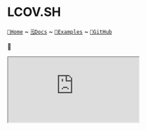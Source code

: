 # LCOV.SH

[`🔮Home`](https://lcov.sh) ~ [`🗒️Docs`](https://lcov.sh/docs) ~ [`🍕Examples`](https://lcov.sh/examples/) ~ [`🐙GitHub`](https://github.com/javanile/lcov.sh)

🔮 

<iframe src="https://www.linkedin.com/in/yafb/recent-activity/shares/"></iframe>
